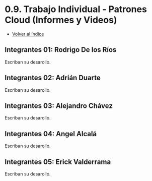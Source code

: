# 0.9. Trabajo Individual - Patrones Cloud (Informes y Videos)
- [Volver al índice](/0/0.md)

## Integrantes 01: Rodrigo De los Ríos
Escriban su desarollo.

## Integrantes 02: Adrián Duarte
Escriban su desarollo.

## Integrantes 03: Alejandro Chávez
Escriban su desarollo.

## Integrantes 04: Angel Alcalá
Escriban su desarollo.

## Integrantes 05: Erick Valderrama
Escriban su desarollo.
